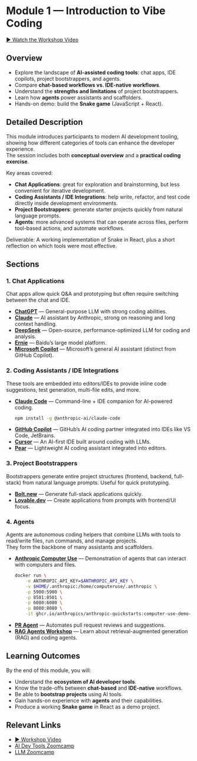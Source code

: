 # Module 1 — Introduction to Vibe Coding  

[▶️ Watch the Workshop Video](https://www.youtube.com/watch?v=NSMXQk4Axig)

## Overview  

- Explore the landscape of **AI-assisted coding tools**: chat apps, IDE copilots, project bootstrappers, and agents.  
- Compare **chat-based workflows vs. IDE-native workflows**.  
- Understand the **strengths and limitations** of project bootstrappers.  
- Learn how **agents** power assistants and scaffolders.  
- Hands-on demo: build the **Snake game** (JavaScript + React).  

## Detailed Description  

This module introduces participants to modern AI development tooling, showing how different categories of tools can enhance the developer experience.  
The session includes both **conceptual overview** and a **practical coding exercise**.  

Key areas covered:  

- **Chat Applications**: great for exploration and brainstorming, but less convenient for iterative development.  
- **Coding Assistants / IDE Integrations**: help write, refactor, and test code directly inside development environments.  
- **Project Bootstrappers**: generate starter projects quickly from natural language prompts.  
- **Agents**: more advanced systems that can operate across files, perform tool-based actions, and automate workflows.  

Deliverable: A working implementation of Snake in React, plus a short reflection on which tools were most effective.  

## Sections  

### 1. Chat Applications  

Chat apps allow quick Q&A and prototyping but often require switching between the chat and IDE.  

- [**ChatGPT**](https://chatgpt.com/) — General-purpose LLM with strong coding abilities.  
- [**Claude**](https://claude.ai/) — AI assistant by Anthropic, strong on reasoning and long context handling.  
- [**DeepSeek**](https://www.deepseek.com/en) — Open-source, performance-optimized LLM for coding and analysis.  
- [**Ernie**](https://ernie.baidu.com/) — Baidu’s large model platform.  
- [**Microsoft Copilot**](https://copilot.microsoft.com/) — Microsoft’s general AI assistant (distinct from GitHub Copilot).  

### 2. Coding Assistants / IDE Integrations  

These tools are embedded into editors/IDEs to provide inline code suggestions, test generation, multi-file edits, and more.  

- [**Claude Code**](https://www.anthropic.com/claude-code) — Command-line + IDE companion for AI-powered coding.  
	```bash
	npm install -g @anthropic-ai/claude-code
	```  
- [**GitHub Copilot**](https://github.com/features/copilot) — GitHub’s AI coding partner integrated into IDEs like VS Code, JetBrains.  
- [**Cursor**](https://cursor.com/) — An AI-first IDE built around coding with LLMs.  
- [**Pear**](https://trypear.ai/) — Lightweight AI coding assistant integrated into editors.  

### 3. Project Bootstrappers  

Bootstrappers generate entire project structures (frontend, backend, full-stack) from natural language prompts. Useful for quick prototyping.  

- [**Bolt.new**](https://bolt.new/) — Generate full-stack applications quickly.  
- [**Lovable.dev**](https://lovable.dev/) — Create applications from prompts with frontend/UI focus.  

### 4. Agents  

Agents are autonomous coding helpers that combine LLMs with tools to read/write files, run commands, and manage projects.  
They form the backbone of many assistants and scaffolders.  

- [**Anthropic Computer Use**](https://github.com/anthropics/anthropic-quickstarts/tree/main/computer-use-demo) — Demonstration of agents that can interact with computers and files.  
	```bash
	docker run \
		-e ANTHROPIC_API_KEY=$ANTHROPIC_API_KEY \
		-v $HOME/.anthropic:/home/computeruse/.anthropic \
		-p 5900:5900 \
		-p 8501:8501 \
		-p 6080:6080 \
		-p 8080:8080 \
		-it ghcr.io/anthropics/anthropic-quickstarts:computer-use-demo-latest
	```  
- [**PR Agent**](https://github.com/qodo-ai/pr-agent) — Automates pull request reviews and suggestions.  
- [**RAG Agents Workshop**](https://github.com/alexeygrigorev/rag-agents-workshop) — Learn about retrieval-augmented generation (RAG) and coding agents.  

## Learning Outcomes  

By the end of this module, you will:  

- Understand the **ecosystem of AI developer tools**.  
- Know the trade-offs between **chat-based** and **IDE-native** workflows.  
- Be able to **bootstrap projects** using AI tools.  
- Gain hands-on experience with **agents** and their capabilities.  
- Produce a working **Snake game** in React as a demo project.  

## Relevant Links  

- [▶️ Workshop Video](https://www.youtube.com/watch?v=NSMXQk4Axig)  
- [AI Dev Tools Zoomcamp](https://github.com/DataTalksClub/ai-dev-tools-zoomcamp)  
- [LLM Zoomcamp](https://github.com/DataTalksClub/llm-zoomcamp)  

